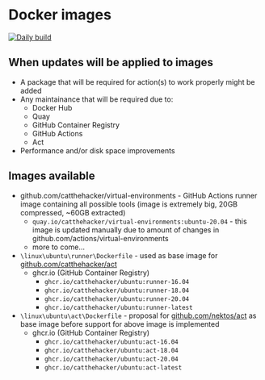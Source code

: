 # Docker images

[![Daily build](https://github.com/CatTheHacker/docker-images/workflows/Daily%20build/badge.svg)](https://github.com/CatTheHacker/docker-images/actions?query=workflow%3A%22Daily+build%22)

## When updates will be applied to images

- A package that will be required for action(s) to work properly might be added
- Any maintainance that will be required due to:
  - Docker Hub
  - Quay
  - GitHub Container Registry
  - GitHub Actions
  - Act
- Performance and/or disk space improvements

## Images available

- github.com/catthehacker/virtual-environments - GitHub Actions runner image containing all possible tools (image is extremely big, 20GB compressed, ~60GB extracted)
  - `quay.io/catthehacker/virtual-environments:ubuntu-20.04` - this image is updated manually due to amount of changes in github.com/actions/virtual-environments
  - more to come...
- `\linux\ubuntu\runner\Dockerfile` - used as base image for [github.com/catthehacker/act](https://github.com/catthehacker/act)
  - ghcr.io (GitHub Container Registry)
    - `ghcr.io/catthehacker/ubuntu:runner-16.04`
    - `ghcr.io/catthehacker/ubuntu:runner-18.04`
    - `ghcr.io/catthehacker/ubuntu:runner-20.04`
    - `ghcr.io/catthehacker/ubuntu:runner-latest`
- `\linux\ubuntu\act\Dockerfile` - proposal for [github.com/nektos/act](https://github.com/nektos/act) as base image before support for above image is implemented
  - ghcr.io (GitHub Container Registry)
    - `ghcr.io/catthehacker/ubuntu:act-16.04`
    - `ghcr.io/catthehacker/ubuntu:act-18.04`
    - `ghcr.io/catthehacker/ubuntu:act-20.04`
    - `ghcr.io/catthehacker/ubuntu:act-latest`

